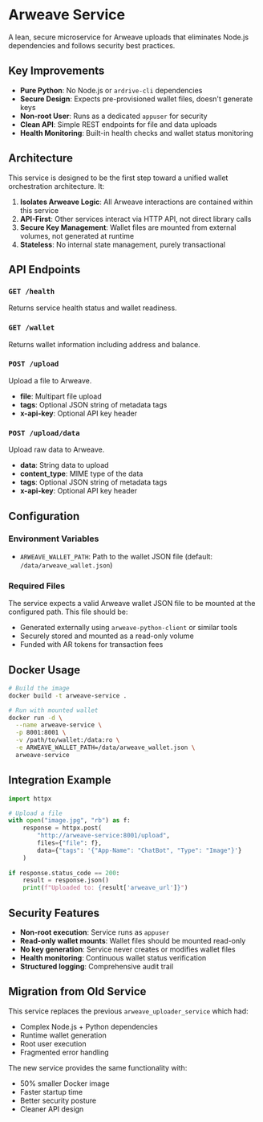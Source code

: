# Arweave Service

A lean, secure microservice for Arweave uploads that eliminates Node.js dependencies and follows security best practices.

## Key Improvements

- **Pure Python**: No Node.js or `ardrive-cli` dependencies
- **Secure Design**: Expects pre-provisioned wallet files, doesn't generate keys
- **Non-root User**: Runs as a dedicated `appuser` for security
- **Clean API**: Simple REST endpoints for file and data uploads
- **Health Monitoring**: Built-in health checks and wallet status monitoring

## Architecture

This service is designed to be the first step toward a unified wallet orchestration architecture. It:

1. **Isolates Arweave Logic**: All Arweave interactions are contained within this service
2. **API-First**: Other services interact via HTTP API, not direct library calls
3. **Secure Key Management**: Wallet files are mounted from external volumes, not generated at runtime
4. **Stateless**: No internal state management, purely transactional

## API Endpoints

### `GET /health`
Returns service health status and wallet readiness.

### `GET /wallet`
Returns wallet information including address and balance.

### `POST /upload`
Upload a file to Arweave.
- **file**: Multipart file upload
- **tags**: Optional JSON string of metadata tags
- **x-api-key**: Optional API key header

### `POST /upload/data`
Upload raw data to Arweave.
- **data**: String data to upload
- **content_type**: MIME type of the data
- **tags**: Optional JSON string of metadata tags
- **x-api-key**: Optional API key header

## Configuration

### Environment Variables

- `ARWEAVE_WALLET_PATH`: Path to the wallet JSON file (default: `/data/arweave_wallet.json`)

### Required Files

The service expects a valid Arweave wallet JSON file to be mounted at the configured path. This file should be:
- Generated externally using `arweave-python-client` or similar tools
- Securely stored and mounted as a read-only volume
- Funded with AR tokens for transaction fees

## Docker Usage

```bash
# Build the image
docker build -t arweave-service .

# Run with mounted wallet
docker run -d \
  --name arweave-service \
  -p 8001:8001 \
  -v /path/to/wallet:/data:ro \
  -e ARWEAVE_WALLET_PATH=/data/arweave_wallet.json \
  arweave-service
```

## Integration Example

```python
import httpx

# Upload a file
with open("image.jpg", "rb") as f:
    response = httpx.post(
        "http://arweave-service:8001/upload",
        files={"file": f},
        data={"tags": '{"App-Name": "ChatBot", "Type": "Image"}'}
    )
    
if response.status_code == 200:
    result = response.json()
    print(f"Uploaded to: {result['arweave_url']}")
```

## Security Features

- **Non-root execution**: Service runs as `appuser`
- **Read-only wallet mounts**: Wallet files should be mounted read-only
- **No key generation**: Service never creates or modifies wallet files
- **Health monitoring**: Continuous wallet status verification
- **Structured logging**: Comprehensive audit trail

## Migration from Old Service

This service replaces the previous `arweave_uploader_service` which had:
- Complex Node.js + Python dependencies
- Runtime wallet generation
- Root user execution
- Fragmented error handling

The new service provides the same functionality with:
- 50% smaller Docker image
- Faster startup time
- Better security posture
- Cleaner API design
